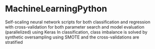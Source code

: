 # MachineLearningPython
Self-scaling neural network scripts for both classification and regression with cross-validation for both parameter search and model evaluation (parallelized) using Keras
In classification, class imbalance is solved by synthetic oversampling using SMOTE and the cross-validations are stratified
